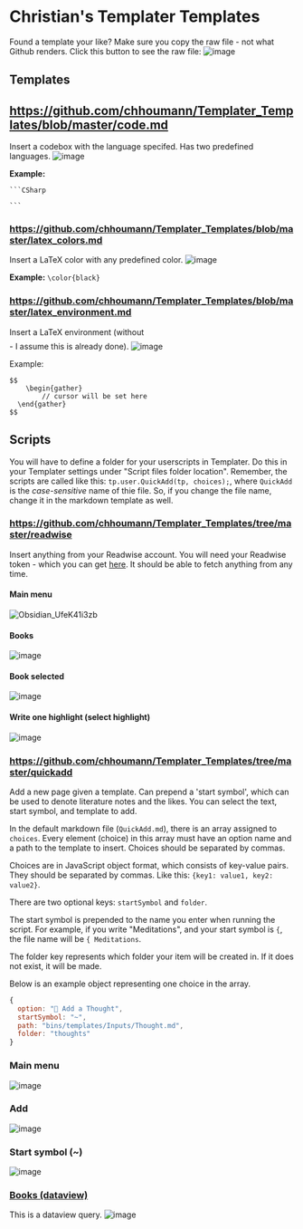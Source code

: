# Christian's Templater Templates
Found a template your like? Make sure you copy the raw file - not what Github renders. Click this button to see the raw file:
![image](https://user-images.githubusercontent.com/29108628/119149655-017b3800-ba4e-11eb-978f-7be6435bbf29.png)


## Templates
## https://github.com/chhoumann/Templater_Templates/blob/master/code.md
Insert a codebox with the language specifed. Has two predefined languages.
![image](https://user-images.githubusercontent.com/29108628/119144684-333dd000-ba49-11eb-9ac6-0cbdc097c35c.png)

**Example:**
````
```CSharp

```
````

### https://github.com/chhoumann/Templater_Templates/blob/master/latex_colors.md
Insert a LaTeX color with any predefined color.
![image](https://user-images.githubusercontent.com/29108628/119145178-b0694500-ba49-11eb-8d85-74209fe67c48.png)

**Example:**
`\color{black}`

### https://github.com/chhoumann/Templater_Templates/blob/master/latex_environment.md
Insert a LaTeX environment (without $$$$ - I assume this is already done).
![image](https://user-images.githubusercontent.com/29108628/119145473-f58d7700-ba49-11eb-842e-c36ce35c3ee2.png)

Example:
```
$$
	\begin{gather} 
        // cursor will be set here
  \end{gather}
$$
```
## Scripts
You will have to define a folder for your userscripts in Templater. Do this in your Templater settings under "Script files folder location". Remember, the scripts are called like this: `tp.user.QuickAdd(tp, choices);`, where `QuickAdd` is the _case-sensitive_ name of thie file. So, if you change the file name, change it in the markdown template as well.

### https://github.com/chhoumann/Templater_Templates/tree/master/readwise
Insert anything from your Readwise account. You will need your Readwise token - which you can get [here](https://readwise.io/access_token).
It should be able to fetch anything from any time.

#### Main menu
![Obsidian_UfeK41i3zb](https://user-images.githubusercontent.com/29108628/119157789-d3015b00-ba55-11eb-847d-58de6f721948.png)
#### Books
![image](https://user-images.githubusercontent.com/29108628/119146073-8e23f700-ba4a-11eb-984d-044d0e7b6528.png)
#### Book selected
![image](https://user-images.githubusercontent.com/29108628/119146100-954b0500-ba4a-11eb-82a2-46ce9e6d256d.png)
#### Write one highlight (select highlight)
![image](https://user-images.githubusercontent.com/29108628/119146122-9bd97c80-ba4a-11eb-984c-a8c0dc821a65.png)

### https://github.com/chhoumann/Templater_Templates/tree/master/quickadd
Add a new page given a template. Can prepend a 'start symbol', which can be used to denote literature notes and the likes.
You can select the text, start symbol, and template to add.

In the default markdown file (`QuickAdd.md`), there is an array assigned to `choices`. Every element (choice) in this array must have an option name and a path to the template to insert. Choices should be separated by commas.

Choices are in JavaScript object format, which consists of key-value pairs. They should be separated by commas. Like this: `{key1: value1, key2: value2}`.

There are two optional keys: `startSymbol` and `folder`. 

The start symbol is prepended to the name you enter when running the script. For example, if you write "Meditations", and your start symbol is `{`, the file name will be `{ Meditations`.

The folder key represents which folder your item will be created in. If it does not exist, it will be made.

Below is an example object representing one choice in the array.

```js
{
  option: "💭 Add a Thought", 
  startSymbol: "~", 
  path: "bins/templates/Inputs/Thought.md",
  folder: "thoughts"
}
```

### Main menu
![image](https://user-images.githubusercontent.com/29108628/119146591-0f7b8980-ba4b-11eb-8fac-ab275067434f.png)
### Add
![image](https://user-images.githubusercontent.com/29108628/119146655-21f5c300-ba4b-11eb-9aa4-dd105cd430f8.png)
### Start symbol (~)
![image](https://user-images.githubusercontent.com/29108628/119146711-31750c00-ba4b-11eb-9531-d737c9b71cd6.png)

### [Books (dataview)](https://github.com/chhoumann/Templater_Templates/tree/master/books)
This is a dataview query.
![image](https://user-images.githubusercontent.com/29108628/119533818-8a63dd80-bd86-11eb-8ee5-1cfa996b37c1.png)
